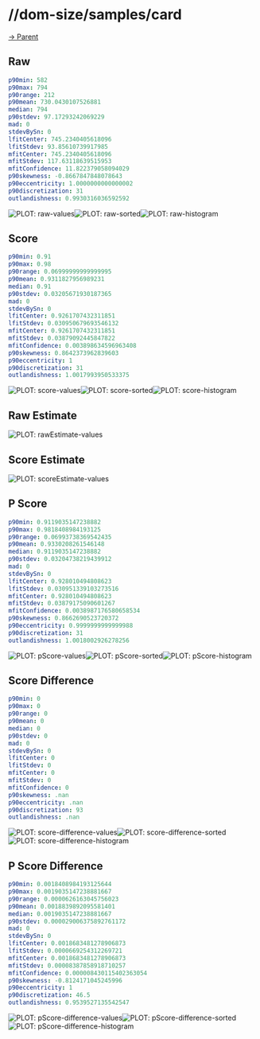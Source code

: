 
# //dom-size/samples/card

[→ Parent](../..)


## Raw


```yaml
p90min: 582
p90max: 794
p90range: 212
p90mean: 730.0430107526881
median: 794
p90stdev: 97.17293242069229
mad: 0
stdevBySn: 0
lfitCenter: 745.2340405618096
lfitStdev: 93.85610739917985
mfitCenter: 745.2340405618096
mfitStdev: 117.63118639515953
mfitConfidence: 11.822379058094029
p90skewness: -0.8667847848078643
p90eccentricity: 1.0000000000000002
p90discretization: 31
outlandishness: 0.9930316036592592

```

![PLOT: raw-values](./raw/values.svg)![PLOT: raw-sorted](./raw/sorted.svg)![PLOT: raw-histogram](./raw/histogram.svg)
## Score


```yaml
p90min: 0.91
p90max: 0.98
p90range: 0.06999999999999995
p90mean: 0.9311827956989231
median: 0.91
p90stdev: 0.03205671930187365
mad: 0
stdevBySn: 0
lfitCenter: 0.9261707432311851
lfitStdev: 0.030950679693546132
mfitCenter: 0.9261707432311851
mfitStdev: 0.03879092445847822
mfitConfidence: 0.003898634596963408
p90skewness: 0.8642373962839603
p90eccentricity: 1
p90discretization: 31
outlandishness: 1.0017993950533375

```

![PLOT: score-values](./score/values.svg)![PLOT: score-sorted](./score/sorted.svg)![PLOT: score-histogram](./score/histogram.svg)
## Raw Estimate

![PLOT: rawEstimate-values](./rawEstimate/values.svg)
## Score Estimate

![PLOT: scoreEstimate-values](./scoreEstimate/values.svg)
## P Score


```yaml
p90min: 0.9119035147238882
p90max: 0.9818408984193125
p90range: 0.06993738369542435
p90mean: 0.9330208261546148
median: 0.9119035147238882
p90stdev: 0.03204738219439912
mad: 0
stdevBySn: 0
lfitCenter: 0.928010494808623
lfitStdev: 0.030951339103273516
mfitCenter: 0.928010494808623
mfitStdev: 0.03879175090601267
mfitConfidence: 0.0038987176580658534
p90skewness: 0.8662690523720372
p90eccentricity: 0.9999999999999988
p90discretization: 31
outlandishness: 1.0018002926278256

```

![PLOT: pScore-values](./pScore/values.svg)![PLOT: pScore-sorted](./pScore/sorted.svg)![PLOT: pScore-histogram](./pScore/histogram.svg)
## Score Difference


```yaml
p90min: 0
p90max: 0
p90range: 0
p90mean: 0
median: 0
p90stdev: 0
mad: 0
stdevBySn: 0
lfitCenter: 0
lfitStdev: 0
mfitCenter: 0
mfitStdev: 0
mfitConfidence: 0
p90skewness: .nan
p90eccentricity: .nan
p90discretization: 93
outlandishness: .nan

```

![PLOT: score-difference-values](./score-difference/values.svg)![PLOT: score-difference-sorted](./score-difference/sorted.svg)![PLOT: score-difference-histogram](./score-difference/histogram.svg)
## P Score Difference


```yaml
p90min: 0.0018408984193125644
p90max: 0.0019035147238881667
p90range: 0.0000626163045756023
p90mean: 0.0018839892095581401
median: 0.0019035147238881667
p90stdev: 0.000029006375892761172
mad: 0
stdevBySn: 0
lfitCenter: 0.0018683481278906873
lfitStdev: 0.0000669254312269721
mfitCenter: 0.0018683481278906873
mfitStdev: 0.00008387858918710257
mfitConfidence: 0.000008430115402363054
p90skewness: -0.8124171045245996
p90eccentricity: 1
p90discretization: 46.5
outlandishness: 0.9539527135542547

```

![PLOT: pScore-difference-values](./pScore-difference/values.svg)![PLOT: pScore-difference-sorted](./pScore-difference/sorted.svg)![PLOT: pScore-difference-histogram](./pScore-difference/histogram.svg)